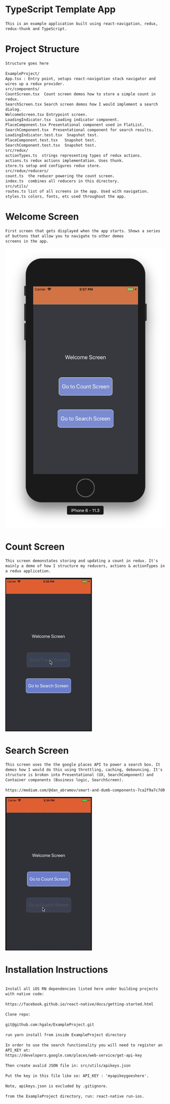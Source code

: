 # TypeScript Template App

```
This is an example application built using react-navigation, redux, redux-thunk and TypeScript.
``` 

# Project Structure

```
Structure goes here

ExampleProject/
App.tsx : Entry point, setups react-navigation stack navigator and wires up a redux provider.
src/components/
CountScreen.tsx  Count screen demos how to store a simple count in redux. 
SearchScreen.tsx Search screen demos how I would implement a search dialog.
WelcomeScreen.tsx Entrypoint screen.
LoadingIndicator.tsx  Loading indicator component.
PlaceComponent.tsx Presentational component used in FlatList.
SearchComponent.tsx  Presentational component for search results.
LoadingIndicator.test.tsx  Snapshot test.
PlaceComponent.test.tsx   Snapshot test.
SearchComponent.test.tsx  Snapshot test.            
src/redux/
actionTypes.ts  strings representing types of redux actions.
actions.ts redux actions implementation. Uses thunk.
store.ts setup and configures redux store.
src/redux/reducers/
count.ts  the reducer powering the count screen. 
index.ts  combines all reducers in this directory.
src/utils/
routes.ts list of all screens in the app. Used with navigation.
styles.ts colors, fonts, etc used throughout the app.

``` 

# Welcome Screen

```
First screen that gets displayed when the app starts. Shows a series of buttons that allow you to navigate to other demos
screens in the app.

``` 

![alt text](https://github.com/hgale/ExampleProject/blob/master/gifs/Welcome.png "Welcom screen")

# Count Screen

```
This screen demonstates storing and updating a count in redux. It's mainly a demo of how I structure my reducers, actions & actionTypes in a redux application.

``` 

![alt text](https://github.com/hgale/ExampleProject/blob/master/gifs/CountDemo.gif "Redux demo")


# Search Screen

```
This screen uses the the google places API to power a search box. It demos how I would do this using throttling, caching, debouncing. It's structure is broken into Presentational (UX, SearchComponent) and Container components (Business logic, SearchScreen).

https://medium.com/@dan_abramov/smart-and-dumb-components-7ca2f9a7c7d0

``` 
![alt text](https://github.com/hgale/ExampleProject/blob/master/gifs/SearchDemo.gif  "Search demo")


# Installation Instructions
    
```

Install all iOS RN dependencies listed here under building projects with native code: 

https://facebook.github.io/react-native/docs/getting-started.html

Clone repo:

git@github.com:hgale/ExampleProject.git

run yarn install from inside ExampleProject directory

In order to use the search functionality you will need to register an API_KEY at:
https://developers.google.com/places/web-service/get-api-key

Then create avalid JSON file in: src/utils/apikeys.json

Put the key in this file like so: API_KEY : 'myapikeygoeshere'.

Note, apikeys.json is excluded by .gitignore.

from the ExampleProject directory, run: react-native run-ios.
``` 
